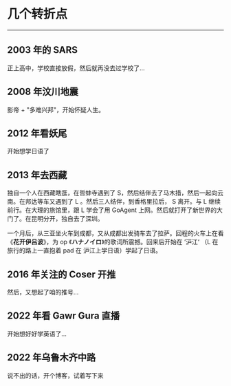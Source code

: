 # 几个转折点

------

## 2003 年的 SARS

正上高中，学校直接放假，然后就再没去过学校了...

## 2008 年汶川地震

影帝 + "多难兴邦"，开始怀疑人生。

## 2012 年看妖尾

开始想学日语了

## 2013 年去西藏

独自一个人在西藏瞎逛，在哲蚌寺遇到了 S，然后结伴去了马木措，然后一起向云南。在邦达等车又遇到了 L 。然后三人结伴，到香格里拉后， S 离开。与 L 继续前行。在大理的旅馆里，跟 L 学会了用 GoAgent 上网。然后就打开了新世界的大门了。在昆明分开，独自去了深圳。

一个月后，从三亚坐火车到成都，又从成都出发骑车去了拉萨。回程的火车上在看《**花开伊吕波**》，为 op 《**ハナノイロ**》的歌词所震撼。回来后开始在 ’沪江‘ （L 在旅行的路上一直抱着 pad 在 沪江上学日语）学起了日语。

## 2016 年关注的 Coser 开推

然后，又想起了咱的推号...

## 2022 年看 Gawr Gura 直播

开始想好好学英语了...

## 2022 年乌鲁木齐中路

说不出的话，开个博客，试着写下来





